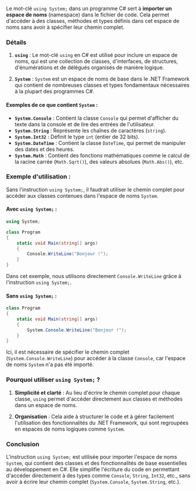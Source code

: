 Le mot-clé `using System;` dans un programme C# sert à **importer un espace de noms** (namespace) dans le fichier de code. Cela permet d'accéder à des classes, méthodes et types définis dans cet espace de noms sans avoir à spécifier leur chemin complet.

### Détails

1. **`using`** : Le mot-clé `using` en C# est utilisé pour inclure un espace de noms, qui est une collection de classes, d'interfaces, de structures, d'énumérations et de délégués organisés de manière logique.
   
2. **`System`** : `System` est un espace de noms de base dans le .NET Framework qui contient de nombreuses classes et types fondamentaux nécessaires à la plupart des programmes C#.

#### Exemples de ce que contient `System` :

- **`System.Console`** : Contient la classe `Console` qui permet d'afficher du texte dans la console et de lire des entrées de l'utilisateur.
- **`System.String`** : Représente les chaînes de caractères (`string`).
- **`System.Int32`** : Définit le type `int` (entier de 32 bits).
- **`System.DateTime`** : Contient la classe `DateTime`, qui permet de manipuler des dates et des heures.
- **`System.Math`** : Contient des fonctions mathématiques comme le calcul de la racine carrée (`Math.Sqrt()`), des valeurs absolues (`Math.Abs()`), etc.

### Exemple d'utilisation :

Sans l'instruction `using System;`, il faudrait utiliser le chemin complet pour accéder aux classes contenues dans l'espace de noms `System`.

#### Avec `using System;` :
```csharp
using System;

class Program
{
    static void Main(string[] args)
    {
        Console.WriteLine("Bonjour !");
    }
}
```

Dans cet exemple, nous utilisons directement `Console.WriteLine` grâce à l'instruction `using System;`.

#### Sans `using System;` :
```csharp
class Program
{
    static void Main(string[] args)
    {
        System.Console.WriteLine("Bonjour !");
    }
}
```

Ici, il est nécessaire de spécifier le chemin complet (`System.Console.WriteLine`) pour accéder à la classe `Console`, car l'espace de noms `System` n'a pas été importé.

### Pourquoi utiliser `using System;` ?

1. **Simplicité et clarté** : Au lieu d'écrire le chemin complet pour chaque classe, `using` permet d'accéder directement aux classes et méthodes dans un espace de noms.
   
2. **Organisation** : Cela aide à structurer le code et à gérer facilement l'utilisation des fonctionnalités du .NET Framework, qui sont regroupées en espaces de noms logiques comme `System`.

### Conclusion

L'instruction `using System;` est utilisée pour importer l'espace de noms `System`, qui contient des classes et des fonctionnalités de base essentielles au développement en C#. Elle simplifie l'écriture du code en permettant d'accéder directement à des types comme `Console`, `String`, `Int32`, etc., sans avoir à écrire leur chemin complet (`System.Console`, `System.String`, etc.).